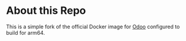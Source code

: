 About this Repo
======

This is a simple fork of the official Docker image for [Odoo](https://registry.hub.docker.com/_/odoo/) configured to build for arm64.

